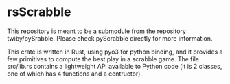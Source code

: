 # rsScrabble

This repository is meant to be a submodule from the repository twiby/pySrabble. Please check pyScrabble directly for more information.

This crate is written in Rust, using pyo3 for python binding, and it provides a few primitives to compute the best play in a scrabble game. 
The file src/lib.rs contains a lightweight API available to Python code (it is 2 classes, one of which has 4 functions and a contructor).
